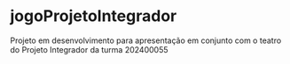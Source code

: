 # jogoProjetoIntegrador
Projeto em desenvolvimento para apresentação em conjunto com o teatro do Projeto Integrador da turma 202400055
